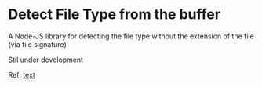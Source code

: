 # Detect File Type from the buffer

A Node-JS library for detecting the file type without the extension of the file (via file signature)

Stil under development

Ref: [text](https://www.garykessler.net/library/file_sigs.html)
